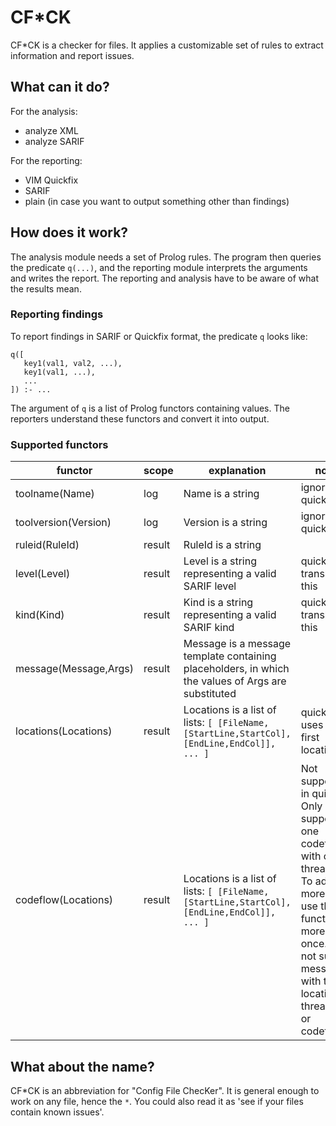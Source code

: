 # CF*CK

CF*CK is a checker for files. It applies a customizable set of rules to extract information and report issues.

## What can it do?

For the analysis:

* analyze XML
* analyze SARIF

For the reporting:

* VIM Quickfix
* SARIF
* plain (in case you want to output something other than findings)

## How does it work?

The analysis module needs a set of Prolog rules. The program then queries the predicate `q(...)`, and the reporting module interprets the arguments and writes the report. The reporting and analysis have to be aware of what the results mean.

### Reporting findings

To report findings in SARIF or Quickfix format, the predicate `q` looks like:

```
q([
   key1(val1, val2, ...),
   key1(val1, ...),
   ...
]) :- ...
```

The argument of `q` is a list of Prolog functors containing values. The reporters understand these functors and convert it into output.

### Supported functors

| functor | scope| explanation | notes |
| ------- | -----| ----------- | ----- |
| toolname(Name) | log | Name is a string | ignored by quickfix |
| toolversion(Version) | log | Version is a string | ignored by quickfix |
| ruleid(RuleId) | result | RuleId is a string | |
| level(Level)  | result| Level is a string representing a valid SARIF level | quickfix translates this |
| kind(Kind)  | result| Kind is a string representing a valid SARIF kind | quickfix translates this |
| message(Message,Args)  | result| Message is a message template containing placeholders, in which the values of Args are substituted | |
| locations(Locations)  | result| Locations is a list of lists: `[ [FileName,[StartLine,StartCol],[EndLine,EndCol]], ... ]` | quickfix uses the first location |
| codeflow(Locations)  | result| Locations is a list of lists: `[ [FileName,[StartLine,StartCol],[EndLine,EndCol]], ... ]` | Not supported in quickfix. Only supports one codeflow, with one threadflow. To add more flows, use this functor more than once. Does not support messages with the locations, threadflows or codeflow. |




## What about the name?

CF*CK is an abbreviation for "Config File ChecKer". It is general enough to work on any file, hence the `*`.
You could also read it as 'see if your files contain known issues'.


